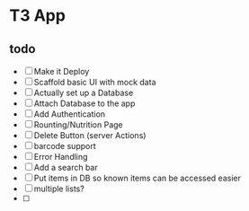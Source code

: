 # T3 App

## todo
- [ ] Make it Deploy
- [ ] Scaffold basic UI with mock data
- [ ] Actually set up a Database
- [ ] Attach Database to the app
- [ ] Add Authentication
- [ ] Rounting/Nutrition Page
- [ ] Delete Button (server Actions)
- [ ] barcode support
- [ ] Error Handling
- [ ] Add a search bar
- [ ] Put items in DB so known items can be accessed easier
- [ ] multiple lists?
- [ ] 